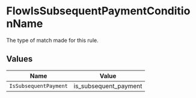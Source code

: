 # FlowIsSubsequentPaymentConditionName

The type of match made for this rule.


## Values

| Name                  | Value                 |
| --------------------- | --------------------- |
| `IsSubsequentPayment` | is_subsequent_payment |